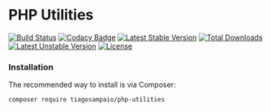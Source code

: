 # PHP Utilities

[![Build Status](https://travis-ci.org/tiagosampaio/php-utilities.svg?branch=master)](https://travis-ci.org/tiagosampaio/php-utilities)
[![Codacy Badge](https://api.codacy.com/project/badge/Grade/f13f19c6400b4f8db7011f7aa2ac918b)](https://www.codacy.com/manual/tiagoosampaio/php-utilities?utm_source=github.com&amp;utm_medium=referral&amp;utm_content=tiagosampaio/php-utilities&amp;utm_campaign=Badge_Grade)
[![Latest Stable Version](https://poser.pugx.org/tiagosampaio/php-utilities/v/stable)](https://packagist.org/packages/tiagosampaio/php-utilities)
[![Total Downloads](https://poser.pugx.org/tiagosampaio/php-utilities/downloads)](https://packagist.org/packages/tiagosampaio/php-utilities)
[![Latest Unstable Version](https://poser.pugx.org/tiagosampaio/php-utilities/v/unstable)](https://packagist.org/packages/tiagosampaio/php-utilities)
[![License](https://poser.pugx.org/tiagosampaio/php-utilities/license)](https://packagist.org/packages/tiagosampaio/php-utilities)

### Installation

The recommended way to install is via Composer:

```bash
composer require tiagosampaio/php-utilities
```
